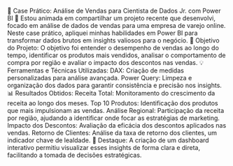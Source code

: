 🚀 Case Prático: Análise de Vendas para Cientista de Dados Jr. com Power BI 🚀
Estou animada em compartilhar um projeto recente que desenvolvi, focado em análise de dados de vendas para uma empresa de varejo online. Neste case prático, apliquei minhas habilidades em Power BI para transformar dados brutos em insights valiosos para o negócio.
🎯 Objetivo do Projeto: O objetivo foi entender o desempenho de vendas ao longo do tempo, identificar os produtos mais vendidos, analisar o comportamento de compra por região e avaliar o impacto dos descontos nas vendas.
💡 Ferramentas e Técnicas Utilizadas:
DAX: Criação de medidas personalizadas para análise avançada.
Power Query: Limpeza e organização dos dados para garantir consistência e precisão nos insights.
📊 Resultados Obtidos:
Receita Total: Monitoramento do crescimento da receita ao longo dos meses.
Top 10 Produtos: Identificação dos produtos que mais impulsionam as vendas.
Análise Regional: Participação da receita por região, ajudando a identificar onde focar as estratégias de marketing.
Impacto dos Descontos: Avaliação da eficácia dos descontos aplicados nas vendas.
Retorno de Clientes: Análise da taxa de retorno dos clientes, um indicador chave de lealdade.
🌟 Destaque: A criação de um dashboard interativo permitiu visualizar esses insights de forma clara e direta, facilitando a tomada de decisões estratégicas.
